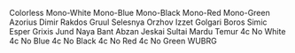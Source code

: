 Colorless
Mono-White
Mono-Blue
Mono-Black
Mono-Red
Mono-Green
Azorius
Dimir
Rakdos
Gruul
Selesnya
Orzhov
Izzet
Golgari
Boros
Simic
Esper
Grixis
Jund
Naya
Bant
Abzan
Jeskai
Sultai
Mardu
Temur
4c No White
4c No Blue
4c No Black
4c No Red
4c No Green
WUBRG

